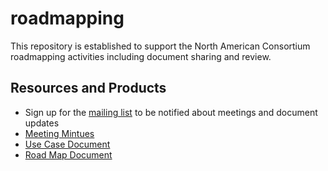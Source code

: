 roadmapping
===========

This repository is established to support the North American Consortium roadmapping activities including document sharing and review.

## Resources and Products

* Sign up for the [mailing list](http://eepurl.com/VYugr) to be notified about meetings and document updates
* [Meeting Mintues](https://github.com/ros-industrial-consortium/roadmapping/tree/master/Meetings)
* [Use Case Document](https://github.com/ros-industrial-consortium/roadmapping/blob/master/UseCases.md)
* [Road Map Document](https://github.com/ros-industrial-consortium/roadmapping/blob/roadmapDoc/RoadmappingDocument.md)
